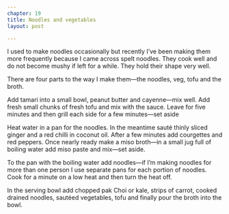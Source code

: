 ```yaml
---
chapter: 19
title: Noodles and vegetables
layout: post

---
```

I used to make noodles occasionally but recently I’ve been making them more frequently because I came across spelt noodles. They cook well and do not become mushy if left for a while. They hold their shape very well.

There are four parts to the way I make them—the noodles, veg, tofu and the broth.

Add tamari into a small bowl, peanut butter and cayenne—mix well. Add fresh small chunks of fresh tofu and mix with the sauce. Leave for five minutes and then grill each side for a few minutes—set aside

Heat water in a pan for the noodles. In the meantime sauté thinly sliced ginger and a red chilli in coconut oil. After a few minutes add courgettes and red peppers. Once nearly ready make a miso broth—in a small jug full of boiling water add miso paste and mix—set aside.

To the pan with the boiling water add noodles—if I’m making noodles for more than one person I use separate pans for each portion of noodles. Cook for a minute on a low heat and then turn the heat off.

In the serving bowl add chopped pak Choi or kale, strips of carrot, cooked drained noodles, sautéed vegetables, tofu and finally pour the broth into the bowl.